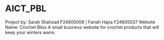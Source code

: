 # AICT_PBL
Project by: Sarah Shahzad F24605008 | Fariah Hajra F24605037 
Website Name: Crochet Bliss A small business website for crochet products that will keep your winters warm.
